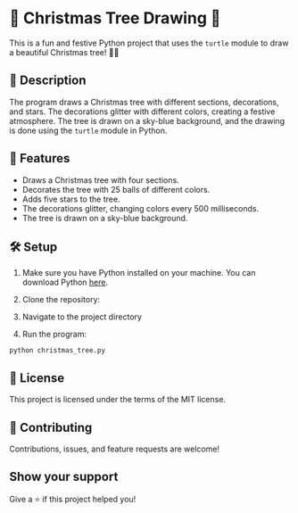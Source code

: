 # 🎄 Christmas Tree Drawing 🎄

This is a fun and festive Python project that uses the `turtle` module to draw a beautiful Christmas tree! 🐢🎨

## 📝 Description

The program draws a Christmas tree with different sections, decorations, and stars. The decorations glitter with different colors, creating a festive atmosphere. The tree is drawn on a sky-blue background, and the drawing is done using the `turtle` module in Python.

## 🚀 Features

- Draws a Christmas tree with four sections.
- Decorates the tree with 25 balls of different colors.
- Adds five stars to the tree.
- The decorations glitter, changing colors every 500 milliseconds.
- The tree is drawn on a sky-blue background.

## 🛠️ Setup

1. Make sure you have Python installed on your machine. You can download Python [here](https://www.python.org/downloads/).

2. Clone the repository:

3. Navigate to the project directory

4. Run the program:

```shell
python christmas_tree.py
```

## 📜 License

This project is licensed under the terms of the MIT license.

## 🤝 Contributing

Contributions, issues, and feature requests are welcome!

## Show your support

Give a ⭐️ if this project helped you!
